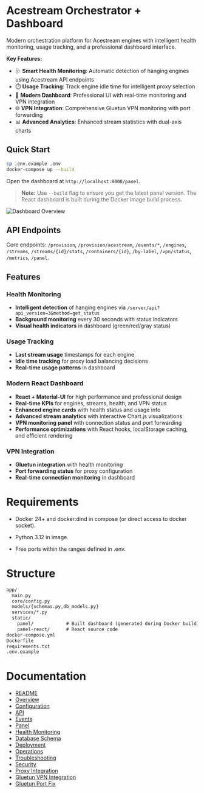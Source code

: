 # Acestream Orchestrator + Dashboard

Modern orchestration platform for Acestream engines with intelligent health monitoring, usage tracking, and a professional dashboard interface.

**Key Features:**
- 🩺 **Smart Health Monitoring**: Automatic detection of hanging engines using Acestream API endpoints
- ⏱️ **Usage Tracking**: Track engine idle time for intelligent proxy selection
- 🎨 **Modern Dashboard**: Professional UI with real-time monitoring and VPN integration
- 🌐 **VPN Integration**: Comprehensive Gluetun VPN monitoring with port forwarding
- 📊 **Advanced Analytics**: Enhanced stream statistics with dual-axis charts

## Quick Start

```bash
cp .env.example .env
docker-compose up --build
```

Open the dashboard at `http://localhost:8000/panel`.

> **Note:** Use `--build` flag to ensure you get the latest panel version. The React dashboard is built during the Docker image build process.

![Dashboard Overview](docs/images/dashboard_overview.png)

## API Endpoints

Core endpoints: `/provision`, `/provision/acestream`, `/events/*`, `/engines`, `/streams`, `/streams/{id}/stats`, `/containers/{id}`, `/by-label`, `/vpn/status`, `/metrics`, `/panel`.

## Features

### Health Monitoring
- **Intelligent detection** of hanging engines via `/server/api?api_version=3&method=get_status`
- **Background monitoring** every 30 seconds with status indicators
- **Visual health indicators** in dashboard (green/red/gray status)

### Usage Tracking
- **Last stream usage** timestamps for each engine
- **Idle time tracking** for proxy load balancing decisions
- **Real-time usage patterns** in dashboard

### Modern React Dashboard
- **React + Material-UI** for high performance and professional design
- **Real-time KPIs** for engines, streams, health, and VPN status
- **Enhanced engine cards** with health status and usage info
- **Advanced stream analytics** with interactive Chart.js visualizations
- **VPN monitoring panel** with connection status and port forwarding
- **Performance optimizations** with React hooks, localStorage caching, and efficient rendering

### VPN Integration
- **Gluetun integration** with health monitoring
- **Port forwarding status** for proxy configuration
- **Real-time connection monitoring** in dashboard

# Requirements

 - Docker 24+ and docker:dind in compose (or direct access to docker socket).

 - Python 3.12 in image.

 - Free ports within the ranges defined in .env.

# Structure

```md
app/
  main.py
  core/config.py
  models/{schemas.py,db_models.py}
  services/*.py
  static/
    panel/            # Built dashboard (generated during Docker build)
    panel-react/      # React source code
docker-compose.yml
Dockerfile
requirements.txt
.env.example
```

# Documentation
* [README](README.md)
* [Overview](docs/OVERVIEW.md)
* [Configuration](docs/CONFIG.md)
* [API](docs/API.md)
* [Events](docs/EVENTS.md)
* [Panel](docs/PANEL.md)
* [Health Monitoring](docs/HEALTH_MONITORING.md)
* [Database Schema](docs/DB_SCHEMA.md)
* [Deployment](docs/DEPLOY.md)
* [Operations](docs/OPERATIONS.md)
* [Troubleshooting](docs/TROUBLESHOOTING.md)
* [Security](docs/SECURITY.md)
* [Proxy Integration](docs/PROXY_INTEGRATION.md)
* [Gluetun VPN Integration](docs/GLUETUN_INTEGRATION.md)
* [Gluetun Port Fix](docs/GLUETUN_PORT_FIX.md)


